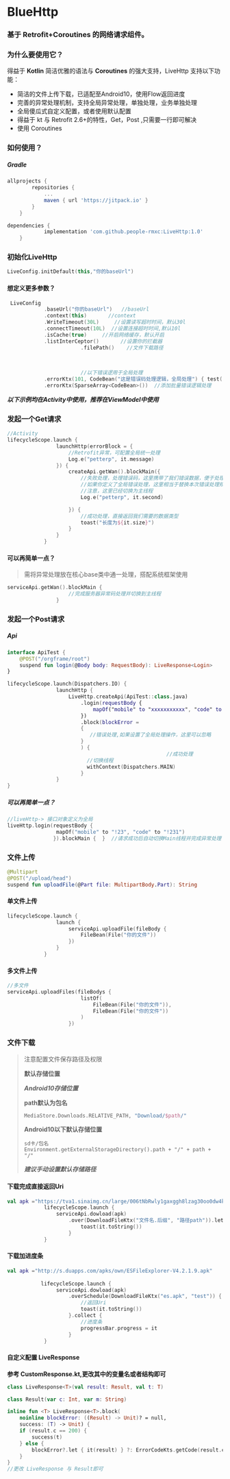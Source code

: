 # BlueHttp

### 基于 Retrofit+Coroutines 的网络请求组件。

### 

### 为什么要使用它？

得益于 **Kotlin** 简洁优雅的语法与 **Coroutines** 的强大支持，LiveHttp 支持以下功能：

- 简洁的文件上传下载，已适配至Android10，使用Flow返回进度
- 完善的异常处理机制，支持全局异常处理，单独处理，业务单独处理
- 全局傻瓜式自定义配置，或者使用默认配置
- 得益于 kt 与 Retrofit 2.6+的特性，Get，Post ,只需要一行即可解决
- 使用 Coroutines 



### 如何使用？


##### Gradle

```groovy
allprojects {
		repositories {
			...
			maven { url 'https://jitpack.io' }
		}
	}
```

```groovy
dependencies {
	        implementation 'com.github.people-rmxc:LiveHttp:1.0'
	}
```

### 初始化LiveHttp

```kotlin
LiveConfig.initDefault(this,"你的baseUrl")
```

#### 想定义更多参数？

```kotlin
 LiveConfig
            .baseUrl("你的baseUrl")   //baseUrl
            .context(this)       //context
            .WriteTimeout(30L)     //设置读写超时时间，默认30l
            .connectTimeout(10L)  //设置连接超时时间,默认10l
            .isCache(true)     //开启网络缓存，默认开启
            .listInterCeptor()       //设置你的拦截器
						.filePath()    //文件下载路径
				
		

						//以下错误逻用于全局处理
            .errorKtx(101, CodeBean("这是错误码处理逻辑，全局处理") { test() })
            .errorKtx(SparseArray<CodeBean>())  //添加批量错误逻辑处理
```



***以下示例均在Activity中使用，推荐在ViewModel中使用***

### 发起一个Get请求

```kotlin
//Activity
lifecycleScope.launch {
                launchHttp(errorBlock = {
                    //Retrofit异常，可配置全局统一处理
                    Log.e("petterp", it.message)
                }) {
                    createApi.getWan().blockMain({
                        //失败处理，处理错误码，这里携带了我们错误数据，便于处理
                        //如果你定义了全局错误处理，这里相当于替换本次错误处理规则
                        //注意，这里已经切换为主线程
                        Log.e("petterp", it.second)

                    }) {
                        //成功处理，直接返回我们需要的数据类型
                        toast("长度为${it.size}")
                    }
                }
            }
```

#### 可以再简单一点？

> 需将异常处理放在核心base类中通一处理，搭配系统框架使用

```kotlin
serviceApi.getWan().blockMain { 
      				//完成服务器异常码处理并切换到主线程    
                }
```





### 发起一个Post请求

##### Api

```kotlin
interface ApiTest {
    @POST("/orgframe/root")
    suspend fun login(@Body body: RequestBody): LiveResponse<Login>
}
```

```kotlin
lifecycleScope.launch(Dispatchers.IO) {
                launchHttp {
                    LiveHttp.createApi(ApiTest::class.java)
                        .login(requestBody {
                            mapOf("mobile" to "xxxxxxxxxxx", "code" to "123")
                        })
                        .block(blockError =
                        {
                           //错误处理,如果设置了全局处理操作，这里可以忽略
                        }
                        ) {
													//成功处理
                          //切换线程
                          withContext(Dispatchers.MAIN)
                        }
                }
}
```

##### 可以再简单一点？

```kotlin
//liveHttp-> 接口对象定义为全局
liveHttp.login(requestBody {
                mapOf("mobile" to "!23", "code" to "!231")
               }).blockMain {  }  //请求成功后自动切换Main线程并完成异常处理
```



### 文件上传

```kotlin
@Multipart
@POST("/upload/head")
suspend fun uploadFile(@Part file: MultipartBody.Part): String
```

#### 单文件上传

```kotlin
lifecycleScope.launch {
                launch {
                    serviceApi.uploadFile(fileBody {
                        FileBean(File("你的文件"))
                    })
                }
            }
```

#### 多文件上传

```kotlin
//多文件
serviceApi.uploadFiles(fileBodys {
                        listOf(
                            FileBean(File("你的文件")),
                            FileBean(File("你的文件"))
                        )
                    })
```



### 文件下载

> 注意配置文件保存路径及权限
>
> **默认存储位置**
>
> ***Android10存储位置*** 
>
> **path默认为包名**
>
> ```kotlin
> MediaStore.Downloads.RELATIVE_PATH, "Download/$path/"
> ```
>
> **Android10以下默认存储位置**
>
> ```
> sd卡/包名
> Environment.getExternalStorageDirectory().path + "/" + path + "/"
> ```
>
> ***建议手动设置默认存储路径***

#### 下载完成直接返回Uri

```kotlin
val apk ="https://tva1.sinaimg.cn/large/006tNbRwly1gaxggh8lzag30oo0dw4ko.gif"
            lifecycleScope.launch {
                serviceApi.dowload(apk)
                    .over(DownloadFileKtx("文件名.后缀", "路径path")).let {
                        toast(it.toString())
                    }
            }
```



#### 下载加进度条

```kotlin
val apk ="http://s.duapps.com/apks/own/ESFileExplorer-V4.2.1.9.apk"
        
           lifecycleScope.launch {
                serviceApi.dowload(apk)
                    .overSchedule(DownloadFileKtx("es.apk", "test")) {
                      	//返回Uri
                        toast(it.toString())
                    }.collect {
                        //进度条
                        progressBar.progress = it
                    }
            }
```





#### 自定义配置 **LiveResponse**

**参考 CustomResponse.kt,更改其中的变量名或者结构即可**

```kotlin
class LiveResponse<T>(val result: Result, val t: T)

class Result(var c: Int, var m: String)

inline fun <T> LiveResponse<T>.block(
    noinline blockError: ((Result) -> Unit)? = null,
    success: (T) -> Unit) {
    if (result.c == 200) {
        success(t)
    } else {
        blockError?.let { it(result) } ?: ErrorCodeKts.getCode(result.c).obj.invoke()
    }
}
//更改 LiveResponse 与 Result即可
```

